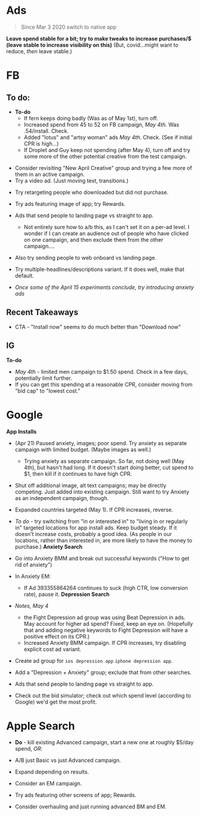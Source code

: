 # Ads
> Since Mar 3 2020 switch to native app

**Leave spend stable for a bit; try to make tweaks to increase purchases/$ (leave stable to increase visibility on this)** (But, covid...might want to reduce, *then* leave stable.)

# FB
## To do: 

* **To-do** 
    * If fern keeps doing badly (Was as of May 1st), turn off. 
    * Increased spend from 45 to 52 on FB campaign, *May 4th*. Was .54/install. Check. 
    * Added "lotus" and "artsy woman" ads *May 4th*. Check. (See if initial CPR is high...)
    * If Droplet and Guy keep not spending (after May 4), turn off and try some more of the other potential creative from the test campaign. 

- Consider revisiting "New April Creative" group and trying a few more of them in an active campaign. 
- Try a video ad. (Just moving text, transitions.)


* Try retargeting people who downloaded but did not purchase.
* Try ads featuring image of app; try Rewards. 
* Ads that send people to landing page vs straight to app. 
    * Not entirely sure how to a/b this, as I can't set it on a per-ad level. I wonder if I can create an audience out of people who have clicked on one campaign, and then exclude them from the other campaign....
* Also try sending people to web onboard vs landing page. 

* Try multiple-headlines/descriptions variant. If it does well, make that default. 
* *Once some of the April 15 experiments conclude, try introducing anxiety ads*

## Recent Takeaways
* CTA - "Install now" seems to do much better than "Download now"

## IG
**To-do**
* *May 4th* - limited men campaign to $1.50 spend. Check in a few days, potentially limit further.
* If you can get this spending at a reasonable CPR, consider moving from "bid cap" to "lowest cost."

# Google
**App Installs**
* (Apr 21) Paused anxiety, images; poor spend. Try anxiety as separate campaign with limited budget. (Maybe images as well.) 
    * Trying anxiety as separate campaign. So far, not doing well (May 4th), but hasn't had long. If it doesn't start doing better, cut spend to $1, then kill if it continues to have high CPR.
* Shut off additional image, alt text campaigns; may be directly competing. Just added into existing campaign. Still want to try Anxiety as an independent campaign, though. 
* Expanded countries targeted (May 1). If CPR increases, reverse. 
* *To do* - try switching from "in or interested in" to "living in or regularly in" targeted locations for app install ads. Keep budget steady. If it doesn't increase costs, probably a good idea. (As people in our locations, rather than interested in, are more likely to have the money to purchase.)
**Anxiety Search**
* Go into Anxiety BMM and break out successful keywords ("How to get rid of anxiety")
* In Anxiety EM:
    * If Ad 393355864264 continues to suck (high CTR, low conversion rate), pause it.
**Depression Search**
* *Notes, May 4* 
    * the Fight Depression ad group was using Beat Depression in ads. May account for higher ad spend? Fixed, keep an eye on. (Hopefully that and adding negative keywords to Fight Depression will have a positive effect on its CPR.)
    * Increased Anxiety BMM campaign. If CPR increases, try disabling explicit cost ad variant.  


* Create ad group for `ios depression app` `iphone depression app`.

* Add a "Depression + Anxiety" group; exclude that from other searches. 
* Ads that send people to landing page vs straight to app. 
* Check out the bid simulator; check out which spend level (according to Google) we'd get the most profit.

# Apple Search
* **Do** - kill existing Advanced campaign, start a new one at roughly $5/day spend, *OR*:
* A/B just Basic vs just Advanced campaign. 

* Expand depending on results.
* Consider an EM campaign. 
* Try ads featuring other screens of app; Rewards. 
* Consider overhauling and just running advanced BM and EM.

